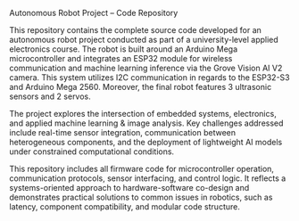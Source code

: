 Autonomous Robot Project – Code Repository

This repository contains the complete source code developed for an autonomous robot project conducted as part of a university-level applied electronics course. The robot is built around an Arduino Mega microcontroller and integrates an ESP32 module for wireless communication and machine learning inference via the Grove Vision AI V2 camera. This system utilizes I2C communication in regards to the ESP32-S3 and Arduino Mega 2560. Moreover, the final robot features 3 ultrasonic sensors and 2 servos.

The project explores the intersection of embedded systems, electronics, and applied machine learning & image analysis. Key challenges addressed include real-time sensor integration, communication between heterogeneous components, and the deployment of lightweight AI models under constrained computational conditions.

This repository includes all firmware code for microcontroller operation, communication protocols, sensor interfacing, and control logic. It reflects a systems-oriented approach to hardware-software co-design and demonstrates practical solutions to common issues in robotics, such as latency, component compatibility, and modular code structure.
